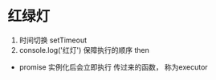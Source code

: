 # 红绿灯
   1. 时间切换
        setTimeout
   2. console.log('红灯')
       保障执行的顺序
       then  

- promise  实例化后会立即执行  传过来的函数， 称为executor